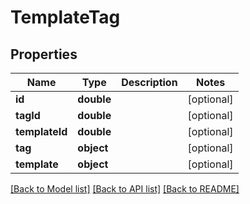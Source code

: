 # TemplateTag

## Properties
Name | Type | Description | Notes
------------ | ------------- | ------------- | -------------
**id** | **double** |  | [optional] 
**tagId** | **double** |  | [optional] 
**templateId** | **double** |  | [optional] 
**tag** | **object** |  | [optional] 
**template** | **object** |  | [optional] 

[[Back to Model list]](../README.md#documentation-for-models) [[Back to API list]](../README.md#documentation-for-api-endpoints) [[Back to README]](../README.md)



